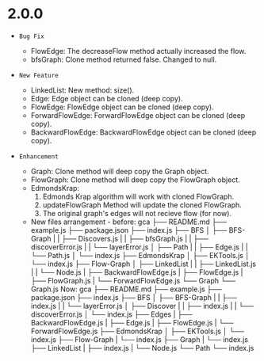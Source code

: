 # 2.0.0

- `Bug Fix`
  * FlowEdge:
      The decreaseFlow method actually increased the flow.
  * bfsGraph:
      Clone method returned false. Changed to null.

- `New Feature`
  * LinkedList:
      New method: size().
  * Edge:
      Edge object can be cloned (deep copy).
  * FlowEdge:
      FlowEdge object can be cloned (deep copy).
  * ForwardFlowEdge:
      ForwardFlowEdge object can be cloned (deep copy).
  * BackwardFlowEdge:
      BackwardFlowEdge object can be cloned (deep copy).

- `Enhancement`
  * Graph:
      Clone method will deep copy the Graph object.
  * FlowGraph:
      Clone method will deep copy the FlowGraph object.
  * EdmondsKrap:
      1. Edmonds Krap algorithm will work with cloned FlowGraph.
      2. updateFlowGraph Method will update the cloned FlowGraph.
      3. The original graph's edges will not recieve flow (for now).
  * New files arrangement -
      before:
        gca
        ├── README.md
        ├── example.js
        ├── package.json
        ├── index.js
        ├── BFS
        │   ├── BFS-Graph
        |   |   ├── Discovers.js
        |   |   ├── bfsGraph.js
        |   |   ├── discoverError.js
        |   |   └── layerError.js
        │   ├── Path
        |   |   ├── Edge.js
        |   |   └── Path.js
        │   └── index.js
        ├── EdmondsKrap
        │   ├── EKTools.js
        │   └── index.js
        ├── Flow-Graph
        │   ├── LinkedList
        |   |   ├── LinkedList.js
        |   |   └── Node.js
        |   ├── BackwardFlowEdge.js
        |   ├── FlowEdge.js
        |   ├── FlowGraph.js
        |   └── ForwardFlowEdge.js
        └── Graph
            └── Graph.js
      Now:
        gca
        ├── README.md
        ├── example.js
        ├── package.json
        ├── index.js
        ├── BFS
        │   ├── BFS-Graph
        |   |   ├── index.js
        |   |   └── layerError.js
        │   ├── Discover
        |   |   ├── index.js
        |   |   └── discoverError.js
        │   └── index.js
        ├── Edges
        |   ├── BackwardFlowEdge.js
        |   ├── Edge.js
        |   ├── FlowEdge.js
        |   └── ForwardFlowEdge.js
        ├── EdmondsKrap
        │   ├── EKTools.js
        │   └── index.js
        ├── Flow-Graph
        |   └── index.js
        ├── Graph
        |   └── index.js
        ├── LinkedList
        |   ├── index.js
        |   └── Node.js
        └── Path
            └── index.js